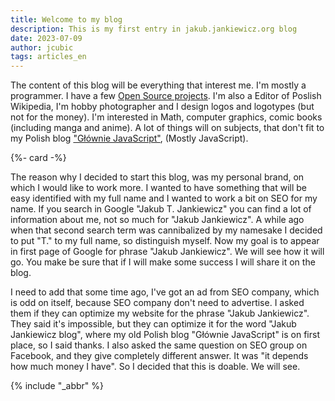 ```yaml
---
title: Welcome to my blog
description: This is my first entry in jakub.jankiewicz.org blog
date: 2023-07-09
author: jcubic
tags: articles_en
---
```


The content of this blog will be everything that interest me. I'm mostly
a programmer. I have a few [Open Source projects](https://github.com/jcubic).
I'm also a Editor of Poslish Wikipedia, I'm hobby photographer and I design
logos and logotypes (but not for the money). I'm interested in Math, computer
graphics, comic books (including manga and anime). A lot of things will on subjects,
that don't fit to my Polish blog ["Głównie JavaScript"](https://jcubic.pl),
(Mostly JavaScript).

<!-- more -->
{%- card -%}

The reason why I decided to start this blog, was my personal brand, on which
I would like to work more. I wanted to have something that will be easy identified
with my full name and I wanted to work a bit on SEO for my name. If you search in Google
"Jakub T. Jankiewicz" you can find a lot of information about me, not so much for
"Jakub Jankiewicz". A while ago when that second search term was cannibalized by
my namesake I decided to put "T." to my full name, so distinguish myself. Now my
goal is to appear in first page of Google for phrase "Jakub Jankiewicz". We will
see how it will go. You make be sure that if I will make some success I will
share it on the blog.

I need to add that some time ago, I've got an ad from SEO company, which is odd
on itself, because SEO company don't need to advertise. I asked them if they can
optimize my website for the phrase "Jakub Jankiewicz". They said it's impossible,
but they can optimize it for the word "Jakub Jankiewicz blog", where my old Polish
blog "Głównie JavaScript" is on first place, so I said thanks. I also asked the same
question on SEO group on Facebook, and they give completely different answer.
It was "it depends how much money I have". So I decided that this is doable. We will see.

{% include "_abbr" %}

